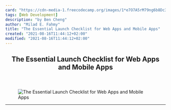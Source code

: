 ```yaml
---
card: "https://cdn-media-1.freecodecamp.org/images/1*e7O7A5rM79ng6b8Dc3EbEg.jpeg"
tags: [Web Development]
description: "by Ben Cheng"
author: "Milad E. Fahmy"
title: "The Essential Launch Checklist for Web Apps and Mobile Apps"
created: "2021-08-16T11:44:12+02:00"
modified: "2021-08-16T11:44:12+02:00"
---
```

<div class="site-wrapper">
<main id="site-main" class="site-main outer">
<div class="inner">
<article class="post-full post tag-web-development tag-mobile-app-development tag-startup tag-seo tag-technology ">
<header class="post-full-header">
<h1 class="post-full-title">The Essential Launch Checklist for Web Apps and Mobile Apps</h1>
</header>
<figure class="post-full-image">
<picture>
<source media="(max-width: 700px)" sizes="1px" srcset="data:image/gif;base64,R0lGODlhAQABAIAAAAAAAP///yH5BAEAAAAALAAAAAABAAEAAAIBRAA7 1w">
<source media="(min-width: 701px)" sizes="(max-width: 800px) 400px,
(max-width: 1170px) 700px,
1400px" srcset="https://cdn-media-1.freecodecamp.org/images/1*e7O7A5rM79ng6b8Dc3EbEg.jpeg 300w,
https://cdn-media-1.freecodecamp.org/images/1*e7O7A5rM79ng6b8Dc3EbEg.jpeg 600w,
https://cdn-media-1.freecodecamp.org/images/1*e7O7A5rM79ng6b8Dc3EbEg.jpeg 1000w,
https://cdn-media-1.freecodecamp.org/images/1*e7O7A5rM79ng6b8Dc3EbEg.jpeg 2000w">
<img onerror="this.style.display='none'" src="https://cdn-media-1.freecodecamp.org/images/1*e7O7A5rM79ng6b8Dc3EbEg.jpeg" alt="The Essential Launch Checklist for Web Apps and Mobile Apps">
</picture>
</figure>
<section class="post-full-content">
<div class="post-content medium-migrated-article">
</div>
<hr>
</section>
</article>
</div>
</main>
</div>
<!-- Google Tag Manager (noscript) -->
<!-- End Google Tag Manager (noscript) -->
